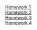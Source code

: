 [Homework 1](https://github.com/Bursan/genius-homework/homework-1/)<br>
[Homework 2](https://github.com/Bursan/genius-homework/homework-2/)<br>
[Homework 3](https://github.com/Bursan/genius-homework/homework-3/)<br>
[Homework 4](https://github.com/Bursan/genius-homework/homework-4/)<br>